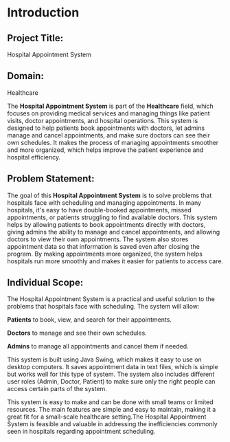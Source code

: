 # Introduction

## Project Title:
Hospital Appointment System

## Domain:
Healthcare

The **Hospital Appointment System** is part of the **Healthcare** field, which focuses on providing medical services and managing things like patient visits, doctor appointments, and hospital operations. This system is designed to help patients book appointments with doctors, let admins manage and cancel appointments, and make sure doctors can see their own schedules. It makes the process of managing appointments smoother and more organized, which helps improve the patient experience and hospital efficiency.

## Problem Statement:
The goal of this **Hospital Appointment System** is to solve problems that hospitals face with scheduling and managing appointments. In many hospitals, it's easy to have double-booked appointments, missed appointments, or patients struggling to find available doctors. This system helps by allowing patients to book appointments directly with doctors, giving admins the ability to manage and cancel appointments, and allowing doctors to view their own appointments. The system also stores appointment data so that information is saved even after closing the program. By making appointments more organized, the system helps hospitals run more smoothly and makes it easier for patients to access care.

## Individual Scope:
The Hospital Appointment System is a practical and useful solution to the problems that hospitals face with scheduling. The system will allow:

**Patients** to book, view, and search for their appointments.

**Doctors** to manage and see their own schedules.

**Admins** to manage all appointments and cancel them if needed.

This system is built using Java Swing, which makes it easy to use on desktop computers. It saves appointment data in text files, which is simple but works well for this type of system. The system also includes different user roles (Admin, Doctor, Patient) to make sure only the right people can access certain parts of the system.

This system is easy to make and can be done with small teams or limited resources. The main features are simple and easy to maintain, making it a great fit for a small-scale healthcare setting.The Hospital Appointment System is feasible and valuable in addressing the inefficiencies commonly seen in hospitals regarding appointment scheduling.


